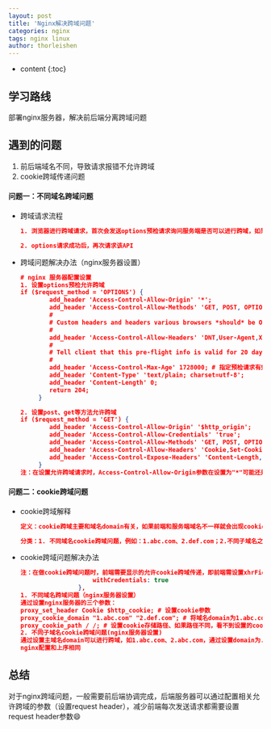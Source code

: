 ```yaml
---
layout: post
title: 'Nginx解决跨域问题'
categories: nginx
tags: nginx linux
author: thorleishen
---
```


* content
{:toc}
## 学习路线

部署nginx服务器，解决前后端分离跨域问题



## 遇到的问题

1. 前后端域名不同，导致请求报错不允许跨域
2. cookie跨域传递问题



#### 问题一：不同域名跨域问题

- 跨域请求流程

  ```json
  1. 浏览器进行跨域请求，首次会发送options预检请求询问服务端是否可以进行跨域，如果服务端未设置options允许跨域请求，则请求API会报跨域
  
  2. options请求成功后，再次请求该API
  ```

- 跨域问题解决办法（nginx服务器设置）

  ```json
  # nginx 服务器配置设置
  1. 设置options预检允许跨域
  if ($request_method = 'OPTIONS') {
          add_header 'Access-Control-Allow-Origin' '*';
          add_header 'Access-Control-Allow-Methods' 'GET, POST, OPTIONS';
          #
          # Custom headers and headers various browsers *should* be OK with but aren't
          #
          add_header 'Access-Control-Allow-Headers' 'DNT,User-Agent,X-Requested-With,If-Modified-Since,Cache-Control,Content-Type,Range';
          #
          # Tell client that this pre-flight info is valid for 20 days
          #
          add_header 'Access-Control-Max-Age' 1728000; # 指定预检请求有效期、在此期间不用发送另一条预检请求
          add_header 'Content-Type' 'text/plain; charset=utf-8';
          add_header 'Content-Length' 0;
          return 204;
       }
  
  2. 设置post、get等方法允许跨域
  if ($request_method = 'GET') {
          add_header 'Access-Control-Allow-Origin' '$http_origin';
          add_header 'Access-Control-Allow-Credentials' 'true';
          add_header 'Access-Control-Allow-Methods' 'GET, POST, OPTIONS';
          add_header 'Access-Control-Allow-Headers' 'Cookie,Set-Cookie,DNT,User-Agent,X-Requested-With,If-Modified-Since,Cache-Control,Content-Type,Range';
          add_header 'Access-Control-Expose-Headers' 'Content-Length,Content-Range';
       }
  注：在设置允许跨域请求时，Access-Control-Allow-Origin参数在设置为"*"可能还是不能进行跨域请求，可以设置为指定的origin地址，或者通过$http_origin获取请求的地址
  ```



#### 问题二：cookie跨域问题

- cookie跨域解释

  ```json
  定义：cookie跨域主要和域名domain有关，如果前端和服务端域名不一样就会出现cookie跨域问题
  
  分类：1. 不同域名cookie跨域问题，例如：1.abc.com、2.def.com；2.不同子域名之间的跨域问题，例如1.abc.com、2.abc.com
  ```

- cookie跨域问题解决办法

  ```json
  注：在做cookie跨域问题时，前端需要显示的允许cookie跨域传递，即前端需设置xhrFields: {
                      withCredentials: true
                  },
  1. 不同域名跨域问题（nginx服务器设置）
  通过设置nginx服务器的三个参数：
  proxy_set_header Cookie $http_cookie; # 设置cookie参数
  proxy_cookie_domain "1.abc.com" "2.def.com"; # 将域名domain为1.abc.com的cookie域名设置为2.def.com、可接受正则，如果域名前有.符号，可以用正则表达式匹配，此时最好用引号括起来
  proxy_cookie_path / /; # 设置cookie存储路径、如果路径不同，看不到设置的cookie
  2. 不同子域名cookie跨域问题(nginx服务器设置)
  通过设置主域名domain可以进行跨域，如1.abc.com、2.abc.com，通过设置domain为.abc.com可以做到跨域（注：有.符号）
  nginx配置和上序相同
  ```



## 总结

对于nginx跨域问题，一般需要前后端协调完成，后端服务器可以通过配置相关允许跨域的参数（设置request header），减少前端每次发送请求都需要设置request header参数😄